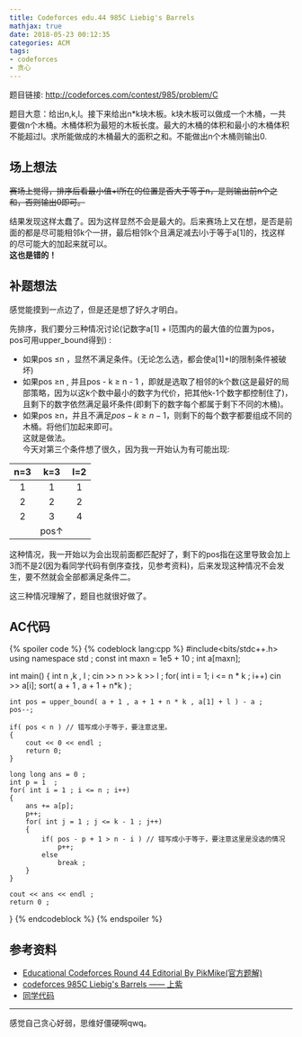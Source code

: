 ```yaml
---
title: Codeforces edu.44 985C Liebig's Barrels
mathjax: true
date: 2018-05-23 00:12:35
categories: ACM
tags:
- codeforces
- 贪心
---
```


题目链接: http://codeforces.com/contest/985/problem/C

题目大意：给出n,k,l。接下来给出n*k块木板。k块木板可以做成一个木桶，一共要做n个木桶。木桶体积为最短的木板长度。最大的木桶的体积和最小的木桶体积不能超过l。求所能做成的木桶最大的面积之和。不能做出n个木桶则输出0.

<!--more-->

## 场上想法
~~赛场上觉得，排序后看最小值+l所在的位置是否大于等于n，是则输出前n个之和，否则输出0即可。~~

结果发现这样太蠢了。因为这样显然不会是最大的。后来赛场上又在想，是否是前面的都是尽可能相邻k个一拼，最后相邻k个且满足减去l小于等于a[1]的，找这样的尽可能大的加起来就可以。  
**这也是错的！**


## 补题想法

感觉能摸到一点边了，但是还是想了好久才明白。

先排序，我们要分三种情况讨论(记数字a[1] + l范围内的最大值的位置为pos，pos可用upper_bound得到) :

- 如果pos $\le$n ，显然不满足条件。(无论怎么选，都会使a[1]+l的限制条件被破坏)   
- 如果pos $\geq$n , 并且pos - k $\geq$ n - 1 ，即就是选取了相邻的k个数(这是最好的局部策略，因为以这k个数中最小的数字为代价，把其他k-1个数字都控制住了)，且剩下的数字依然满足最坏条件(即剩下的数字每个都属于剩下不同的木桶)。  
- 如果pos $\geq$n，并且不满足$pos-k \geq n-1$，则剩下的每个数字都要组成不同的木桶。将他们加起来即可。  
这就是做法。  
今天对第三个条件想了很久，因为我一开始认为有可能出现:

|n=3|k=3|l=2|
|:-:|:-:|:-:|
|1|1|1|
|2|2|2|
|2|3|4|
| |pos↑| |

这种情况，我一开始以为会出现前面都匹配好了，剩下的pos指在这里导致会加上3而不是2(因为看同学代码有倒序查找，见参考资料)，后来发现这种情况不会发生，要不然就会全部都满足条件二。

这三种情况理解了，题目也就很好做了。

## AC代码

{% spoiler code %}
{% codeblock lang:cpp %}
#include<bits/stdc++.h>
using namespace std ;
const int maxn = 1e5 + 10 ;
int a[maxn];


int main()
{
	int n ,k , l ;
	cin >> n >> k >> l ;
	for( int i = 1; i <= n * k  ; i++)
		cin >> a[i];
	sort( a + 1 , a + 1 + n*k ) ;

	int pos = upper_bound( a + 1 , a + 1 + n * k , a[1] + l ) - a ;
	pos--;

	if( pos < n ) // 错写成小于等于，要注意这里。
	{
		cout << 0 << endl ;
		return 0;
	}

	long long ans = 0 ; 
	int p = 1  ;
	for( int i = 1 ; i <= n ; i++)
	{
		ans += a[p];
		p++;
		for( int j = 1 ; j <= k - 1 ; j++)
		{
			if( pos - p + 1 > n - i ) // 错写成小于等于，要注意这里是没选的情况
				p++;
			else
				break ;
		}
	}

	cout << ans << endl ;
	return 0 ; 
}
{% endcodeblock %}
{% endspoiler %}

## 参考资料
- [Educational Codeforces Round 44 Editorial By PikMike(官方题解)](http://codeforces.com/blog/entry/59623)  
- [codeforces 985C Liebig's Barrels —— 上紫](https://www.cnblogs.com/kickit/p/9070612.html)  
- [同学代码](http://codeforces.com/contest/985/submission/38521216)  
    

------

感觉自己贪心好弱，思维好僵硬啊qwq。

